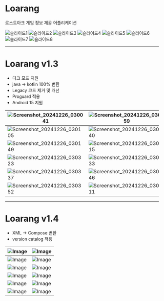 # Loarang

로스트아크 게임 정보 제공 어플리케이션



![슬라이드1](https://user-images.githubusercontent.com/28301831/224558462-fe2e32a8-2b56-488b-a885-253cb3714000.PNG)
![슬라이드2](https://user-images.githubusercontent.com/28301831/224558515-25fa119d-b513-4fab-b430-070c38d78b24.PNG)
![슬라이드3](https://user-images.githubusercontent.com/28301831/224558519-811399d3-798f-46e2-97fe-e38fee58a892.PNG)
![슬라이드4](https://user-images.githubusercontent.com/28301831/224558521-dc1542a1-eed1-4854-a49d-16697a66f537.PNG)
![슬라이드5](https://user-images.githubusercontent.com/28301831/224558524-e9943312-e19c-452e-ba50-70e9facc60cb.PNG)
![슬라이드6](https://user-images.githubusercontent.com/28301831/224558527-a7ba7f27-afaa-4389-bfff-92e2ae38cd30.PNG)
![슬라이드7](https://user-images.githubusercontent.com/28301831/224558528-bb201151-ee69-4527-8740-dcc26973b5ff.PNG)
![슬라이드8](https://user-images.githubusercontent.com/28301831/224558531-8906f443-f0c8-464f-99dd-c847fb052ad2.PNG)

------

# Loarang v1.3
- 다크 모드 지원
- java -> kotlin 100% 변환
- Legacy 코드 제거 및 개선
- Proguard 적용
- Android 15 지원

![Screenshot_20241226_030041](https://github.com/user-attachments/assets/9f08a5c0-95bf-4fb7-9fee-f475685c1a78) |![Screenshot_20241226_030059](https://github.com/user-attachments/assets/5a1654d8-22af-4b13-a027-30d56c2b3b10)
--- | --- | 
![Screenshot_20241226_030105](https://github.com/user-attachments/assets/6a647b62-06f1-4613-83ac-824e73ef9a82) |![Screenshot_20241226_030140](https://github.com/user-attachments/assets/fa6778ec-bf71-4870-b979-f52c3372c715)
![Screenshot_20241226_030149](https://github.com/user-attachments/assets/46705446-079d-4217-92a2-923573b36786) |![Screenshot_20241226_030315](https://github.com/user-attachments/assets/3858d157-e6c8-4df2-927a-f3e39c0cd9bd)
![Screenshot_20241226_030323](https://github.com/user-attachments/assets/fd33c868-bfac-480f-b59b-64b6fab09967) |![Screenshot_20241226_030333](https://github.com/user-attachments/assets/514dcc49-6f0e-44aa-8434-92e69696d0f2)
![Screenshot_20241226_030337](https://github.com/user-attachments/assets/bb26daf6-7234-4c78-a8a6-50eac9a9290a) |![Screenshot_20241226_030346](https://github.com/user-attachments/assets/743ed9da-be00-4e14-aeae-9ce8c5da68f8)
![Screenshot_20241226_030352](https://github.com/user-attachments/assets/7b58050c-c6f4-46fd-a9a9-69472f010dbb) |![Screenshot_20241226_030411](https://github.com/user-attachments/assets/bb56c4e5-182c-4315-91b5-71a41d6e2743)

------

# Loarang v1.4
- XML -> Compose 변환
- version catalog 적용

![Image](https://github.com/user-attachments/assets/7110eabb-db08-48b2-b2c5-891af9573a44) |![Image](https://github.com/user-attachments/assets/148fbf35-bf98-4a37-97f3-4f068d5c06fa)
--- | --- | 
![Image](https://github.com/user-attachments/assets/4c2543b7-d099-4825-81fa-579772820a93) |![Image](https://github.com/user-attachments/assets/13c28f25-ee67-426b-9c06-b95c0f016d2f)
![Image](https://github.com/user-attachments/assets/a86c53ba-2542-4f71-9875-c1adaaecd01c) |![Image](https://github.com/user-attachments/assets/fb2f5228-1c07-4cb3-9520-dc279c89e675)
![Image](https://github.com/user-attachments/assets/188dad45-9ae2-40b5-9095-18ac3bc034ea) |![Image](https://github.com/user-attachments/assets/6428e3e4-f5e6-4da6-b411-5a37fae065bd)
![Image](https://github.com/user-attachments/assets/dd57c9b4-c4c1-4feb-97e4-8b4b71a2efaa) |![Image](https://github.com/user-attachments/assets/c0f213bd-4f60-47f4-80ff-c416868ecd64)
![Image](https://github.com/user-attachments/assets/474e3899-e895-444a-9e2e-51b2c31d2855) |![Image](https://github.com/user-attachments/assets/cb90abe0-f4e4-4179-b0f1-e9184f886940)















